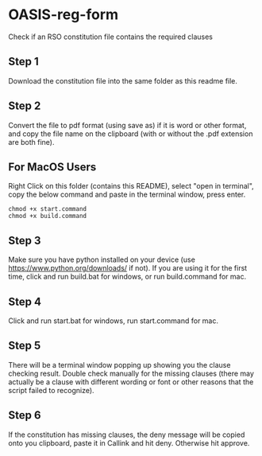 # OASIS-reg-form
Check if an RSO constitution file contains the required clauses

## Step 1
Download the constitution file into the same folder as this readme file.
## Step 2
Convert the file to pdf format (using save as) if it is word or other format, and copy the file name on the clipboard (with or without the .pdf extension are both fine).
## For MacOS Users
Right Click on this folder (contains this README), select "open in terminal", copy the below command and paste in the terminal window, press enter.
```
chmod +x start.command
chmod +x build.command
```
## Step 3
Make sure you have python installed on your device (use https://www.python.org/downloads/ if not). If you are using it for the first time, click and run build.bat for windows, or run build.command for mac.
## Step 4
Click and run start.bat for windows, run start.command for mac.
## Step 5
There will be a terminal window popping up showing you the clause checking result. Double check manually for the missing clauses (there may actually be a clause with different wording or font or other reasons that the script failed to recognize).
## Step 6
If the constitution has missing clauses, the deny message will be copied onto you clipboard, paste it in Callink and hit deny. Otherwise hit approve.